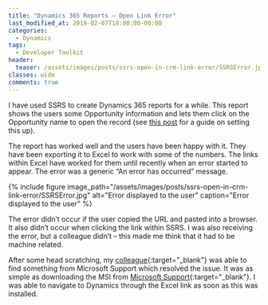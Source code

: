 ```yaml
---
title: "Dynamics 365 Reports – Open Link Error"
last_modified_at: 2019-02-07T18:00:00-00:00
categories:
  - Dynamics
tags:
  - Developer Toolkit
header:
  teaser: /assets/images/posts/ssrs-open-in-crm-link-error/SSRSError.jpg
classes: wide
comments: true
---
```


I have used SSRS to create Dynamics 365 reports for a while. This report shows the users some Opportunity information and lets them click on the Opportunity name to open the record (see [this post](/dynamics/Open-Record-Dynamics-CRM-From-SSRS-Report) for a guide on setting this up).

The report has worked well and the users have been happy with it. They have been exporting it to Excel to work with some of the numbers. The links within Excel have worked for them until recently when an error started to appear. The error was a generic “An error has occurred” message.

{%
  include figure
  image_path="/assets/images/posts/ssrs-open-in-crm-link-error/SSRSError.jpg"
  alt="Error displayed to the user"
  caption="Error displayed to the user"
%}

The error didn’t occur if the user copied the URL and pasted into a browser. It also didn’t occur when clicking the link within SSRS. I was also receiving the error, but a colleague didn’t – this made me think that it had to be machine related.

After some head scratching, my [colleague](http://www.antony-butcher.co.uk){:target="_blank"} was able to find something from Microsoft Support which resolved the issue. It was as simple as downloading the MSI from [Microsoft Support](https://support.microsoft.com/en-us/help/218153/error-message-when-clicking-hyperlink-in-office-cannot-locate-the-inte){:target="_blank"}. I was able to navigate to Dynamics through the Excel link as soon as this was installed.
